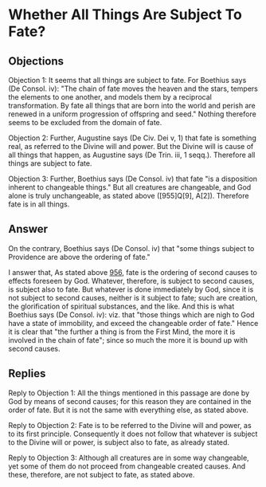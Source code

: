 # Whether All Things Are Subject To Fate?

## Objections

Objection 1: It seems that all things are subject to fate. For Boethius says (De Consol. iv): "The chain of fate moves the heaven and the stars, tempers the elements to one another, and models them by a reciprocal transformation. By fate all things that are born into the world and perish are renewed in a uniform progression of offspring and seed." Nothing therefore seems to be excluded from the domain of fate.

Objection 2: Further, Augustine says (De Civ. Dei v, 1) that fate is something real, as referred to the Divine will and power. But the Divine will is cause of all things that happen, as Augustine says (De Trin. iii, 1 seqq.). Therefore all things are subject to fate.

Objection 3: Further, Boethius says (De Consol. iv) that fate "is a disposition inherent to changeable things." But all creatures are changeable, and God alone is truly unchangeable, as stated above ([955]Q[9], A[2]). Therefore fate is in all things.

## Answer

On the contrary, Boethius says (De Consol. iv) that "some things subject to Providence are above the ordering of fate."

I answer that, As stated above [956](A[2]), fate is the ordering of second causes to effects foreseen by God. Whatever, therefore, is subject to second causes, is subject also to fate. But whatever is done immediately by God, since it is not subject to second causes, neither is it subject to fate; such are creation, the glorification of spiritual substances, and the like. And this is what Boethius says (De Consol. iv): viz. that "those things which are nigh to God have a state of immobility, and exceed the changeable order of fate." Hence it is clear that "the further a thing is from the First Mind, the more it is involved in the chain of fate"; since so much the more it is bound up with second causes.

## Replies

Reply to Objection 1: All the things mentioned in this passage are done by God by means of second causes; for this reason they are contained in the order of fate. But it is not the same with everything else, as stated above.

Reply to Objection 2: Fate is to be referred to the Divine will and power, as to its first principle. Consequently it does not follow that whatever is subject to the Divine will or power, is subject also to fate, as already stated.

Reply to Objection 3: Although all creatures are in some way changeable, yet some of them do not proceed from changeable created causes. And these, therefore, are not subject to fate, as stated above.